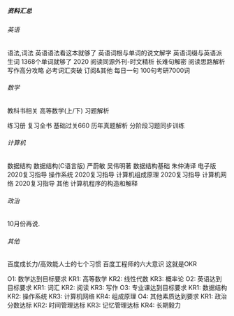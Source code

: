##### 资料汇总
###### 英语
语法,词法
    英语语法看这本就够了
    英语词根与单词的说文解字
    英语词缀与英语派生词
    1368个单词就够了
2020
    阅读同源外刊-时文精析
    长难句解密
    阅读思路解析
    写作高分攻略
    必考词汇突破
订阅&其他
    每日一句
    100句考研7000词
###### 数学
教科书相关
    高等数学(上/下) 
    习题解析
    
练习册
    复习全书
    基础过关660
    历年真题解析
    分阶段习题同步训练
###### 计算机
数据结构
    数据结构(C语言版) 严蔚敏 吴伟明著
    数据结构基础 朱仲涛译 电子版
    2020复习指导
操作系统
    2020复习指导
计算机组成原理
    2020复习指导
计算机网络
    2020复习指导
其他
    计算机程序的构造和解释
###### 政治
10月份再说.
###### 其他
百度成长力/高效能人士的七个习惯
百度工程师的六大意识
这就是OKR

O1: 数学达到目标要求
    KR1: 高等数学
    KR2: 线性代数
    KR3: 概率论
O2: 英语达到目标要求
    KR1: 词汇
    KR2: 阅读
    KR3: 写作
O3: 专业课达到目标要求
    KR1: 数据结构
    KR2: 操作系统
    KR3: 计算机网络
    KR4: 组成原理
O4: 其他素质达到要求
    KR1: 政治分数达标
    KR2: 时间管理达标
    KR3: 记忆管理达标
    KR4: 长期毅力
